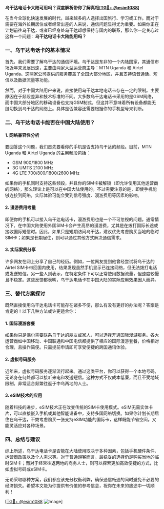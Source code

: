 **乌干达电话卡大陆可用吗？深度解析带你了解真相[[TG💪+ @esim1088](https://t.me/s/esim1088)]**

在当今全球化快速发展的时代，越来越多的人选择出国旅行、学习或工作。而对于需要在海外长期居住或者经常出差的人来说，通信问题显得尤为重要。如果你正在计划前往乌干达，或者已经身处乌干达却想保持与国内的联系，那么你一定关心过这样一个问题：**乌干达电话卡大陆能用吗？**

### 一、乌干达电话卡的基本情况

首先，我们需要了解乌干达的通信环境。乌干达是东非的一个内陆国家，其通信市场近年来发展迅速，主要由两家大型运营商主导：MTN Uganda 和 Airtel Uganda。这两家公司提供的服务覆盖了全国大部分地区，并且支持语音通话、短信以及数据流量等功能。

然而，对于中国大陆用户来说，直接使用乌干达本地电话卡存在一定的限制。主要原因在于频段差异和技术标准的不同。大多数乌干达电话卡采用的是GSM网络，而中国大部分地区的移动设备也支持GSM制式，但这并不意味着所有设备都能无缝切换到乌干达的网络上。具体是否兼容还需要根据你的手机型号来判断。

### 二、乌干达电话卡能否在中国大陆使用？

#### 1. 网络兼容性分析

要回答这个问题，我们首先要看你的手机是否支持乌干达的频段。目前，MTN Uganda 和 Airtel Uganda 的主用频段包括：

- GSM 900/1800 MHz
- 3G UMTS 2100 MHz
- 4G LTE 700/800/1800/2600 MHz

如果你的手机同时支持这些频段，并且你的SIM卡被解锁（即允许使用其他运营商的网络），那么理论上是可以在中国大陆使用的。不过需要注意的是，即使手机能够连接到网络，实际体验可能会受到信号强度、漫游费用等因素的影响。

#### 2. 漫游费用考量

即便你的手机可以接入乌干达电话卡，漫游费用也是一个不可忽视的问题。通常情况下，在中国大陆使用外国SIM卡会产生高昂的漫游费，尤其是在拨打国际长途或接收国际短信时。因此，如果只是短期访问乌干达，建议优先考虑购买当地的临时SIM卡；如果是长期居住，则可以通过其他方式解决通信需求。

#### 3. 实际案例分享

许多网友在网上分享了自己的经历。例如，一位网友提到他曾经尝试将乌干达的Airtel SIM卡带回国内使用，结果发现虽然手机显示已连接网络，但无法拨打电话或发送短信。另一些人则表示，在特定条件下可以正常使用数据流量，但速度较慢且不稳定。这些反馈都表明，乌干达电话卡在中国大陆的实际应用效果因人而异。

### 三、替代方案探讨

既然直接使用乌干达电话卡可能存在诸多不便，那么有没有更好的办法呢？答案是肯定的！以下几种方法或许更适合你：

#### 1. 国际漫游套餐

如果你只是偶尔需要联系乌干达的朋友或家人，可以选择开通国际漫游服务。各大运营商如中国移动、中国联通和中国电信都提供了相应的国际漫游套餐，价格相对合理，且操作简便。只需提前申请即可享受便捷的跨国通讯体验。

#### 2. 虚拟号码服务

近年来，虚拟号码服务逐渐流行起来。通过这类平台，你可以获得一个本地号码，无论身在何处都可以接听来电和发送短信。这种方式不仅成本低廉，而且不受地域限制，非常适合频繁往返于中乌两地的人士。

#### 3. eSIM技术的应用

随着科技的进步，eSIM技术正在改变传统的SIM卡使用模式。eSIM无需实体卡片，可以直接嵌入手机或其他智能设备中，支持多国网络切换。如果你计划长期居住在乌干达，不妨考虑购买一张支持eSIM功能的国际卡，这样既能节省空间，又能灵活应对各种场景。

### 四、总结与建议

综上所述，乌干达电话卡是否能在大陆使用取决于多种因素，包括手机硬件条件、运营商政策以及个人需求等。对于普通游客而言，最稳妥的选择仍是购买当地的临时SIM卡；而对于经常往返两地的商务人士，则可以探索更加高效便捷的方式，比如虚拟号码或eSIM卡。

无论采取哪种方案，我们都应该充分权衡利弊，确保通信畅通的同时避免不必要的经济损失。希望本文能为你提供有价值的参考信息，祝你在未来的旅途中一切顺利！

[[TG💪+ @esim1088](https://t.me/s/esim1088) ![Image](https://i.postimg.cc/4NQfJmqS/Snipaste-2025-05-13-00-14-12.png)]
